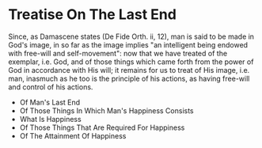 # Treatise On The Last End

Since, as Damascene states (De Fide Orth. ii, 12), man is said to be made in God's image, in so far as the image implies "an intelligent being endowed with free-will and self-movement": now that we have treated of the exemplar, i.e. God, and of those things which came forth from the power of God in accordance with His will; it remains for us to treat of His image, i.e. man, inasmuch as he too is the principle of his actions, as having free-will and control of his actions.

* Of Man's Last End
* Of Those Things In Which Man's Happiness Consists
* What Is Happiness
* Of Those Things That Are Required For Happiness
* Of The Attainment Of Happiness